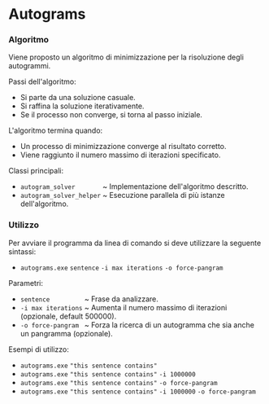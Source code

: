 # Autograms

### Algoritmo

Viene proposto un algoritmo di minimizzazione per la risoluzione degli autogrammi.

Passi dell'algoritmo:
* Si parte da una soluzione casuale.
* Si raffina la soluzione iterativamente.
* Se il processo non converge, si torna al passo iniziale.

L'algoritmo termina quando:
* Un processo di minimizzazione converge al risultato corretto.
* Viene raggiunto il numero massimo di iterazioni specificato.

Classi principali:
* `autogram_solver       ` ~ Implementazione dell'algoritmo descritto.
* `autogram_solver_helper` ~ Esecuzione parallela di più istanze dell'algoritmo.

### Utilizzo

Per avviare il programma da linea di comando si deve utilizzare la seguente sintassi:
* `autograms.exe` `sentence` `-i max iterations` `-o force-pangram`

Parametri:
* `sentence         ` ~ Frase da analizzare.
* `-i max iterations` ~ Aumenta il numero massimo di iterazioni (opzionale, default 500000).
* `-o force-pangram ` ~ Forza la ricerca di un autogramma che sia anche un pangramma (opzionale).

Esempi di utilizzo:
* `autograms.exe` `"this sentence contains"`
* `autograms.exe` `"this sentence contains"` `-i 1000000`
* `autograms.exe` `"this sentence contains"` `-o force-pangram`
* `autograms.exe` `"this sentence contains"` `-i 1000000` `-o force-pangram`
